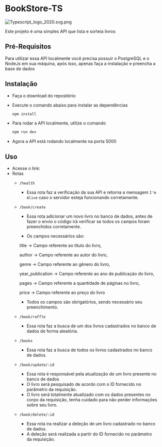 # BookStore-TS

![Typescript_logo_2020.svg.png](https://s3-us-west-2.amazonaws.com/secure.notion-static.com/8fae30a0-804e-4ba2-9249-046b5f952d5f/Typescript_logo_2020.svg.png)

Este projeto é uma simples API que lista e sorteia livros

## Pré-Requisitos

Para utilizar essa API localmente você precisa possuir o PostgreSQL e o NodeJs em sua máquina, após isso, apenas faça a instalação e preencha a base de dados

## Instalação

- Faça o download do repositório
- Execute o comando abaixo para instalar as dependências
    
    ```jsx
    npm install
    ```
    
- Para rodar a API localmente, utilize o comando
    
    ```jsx
    npm run dev
    ```
    
- Agora a API está rodando localmente na porta 5000

## Uso

- Acesse o link:
- Rotas
    - `/health`
        - Essa rota faz a verificação da sua API e retorna a mensagem `I'm Alive` caso o servidor esteja funcionando corretamente.
    - `/book/create`
        - Essa rota adicionar um novo livro no banco de dados, antes de fazer o envio o código irá verificar se todos os campos foram preenchidos corretamente.
        
        - Os campos necessários são:
        
        title → Campo referente ao título do livro, 
        
        author → Campo referente ao autor do livro, 
        
        genre → Campo referente ao gênero do livro, 
        
        year_publication → Campo referente ao ano de publicação do livro, 
        
        pages → Campo referente a quantidade de páginas no livro, 
        
        price → Campo referente ao preço do livro
        
        - Todos os campos são obrigatórios, sendo necessário seu preenchimento.
    - `/book/raffle`
        - Essa rota faz a busca de um dos livros cadastrados no banco de dados de forma aleatória.
    - `/books`
        - Essa rota faz a busca de todos os livros cadastrados no banco de dados.
    - `/book/update/:id`
        - Essa rota é responsável pela atualização de um livro presente no banco de dados
        - O livro será pesquisado de acordo com o ID fornecido no parâmetro da requisição.
        - O livro será totalmente atualizado com os dados presentes no corpo da requisição, tenha cuidado para não perder informações sobre seu livro.
    - `/book/delete/:id`
        - Essa rota ira realizar a deleção de um livro cadastrado no banco de dados.
        - A deleção será realizada a partir do ID fornecido no parâmetro da requisição.